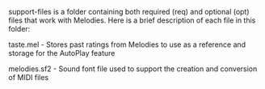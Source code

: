 support-files is a folder containing both required (req) and optional (opt) files that work with Melodies. Here is a brief description of each file in this folder:

taste.mel - Stores past ratings from Melodies to use as a reference and storage for the AutoPlay feature

melodies.sf2 - Sound font file used to support the creation and conversion of MIDI files
